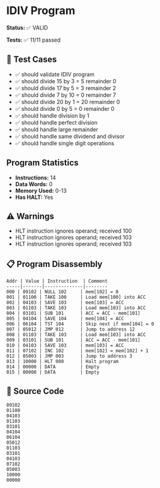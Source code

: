 # IDIV Program

<!-- AUTO_GENERATED_DOCS_START -->
<!-- Everything below this line will be replaced by auto-generated documentation -->

**Status:** ✅ VALID

**Tests:** ✅ 11/11 passed

## 🧪 Test Cases

- ✅ should validate IDIV program
- ✅ should divide 15 by 3 = 5 remainder 0
- ✅ should divide 17 by 5 = 3 remainder 2
- ✅ should divide 7 by 10 = 0 remainder 7
- ✅ should divide 20 by 1 = 20 remainder 0
- ✅ should divide 0 by 5 = 0 remainder 0
- ✅ should handle division by 1
- ✅ should handle perfect division
- ✅ should handle large remainder
- ✅ should handle same dividend and divisor
- ✅ should handle single digit operations

## Program Statistics

- **Instructions:** 14
- **Data Words:** 0
- **Memory Used:** 0-13
- **Has HALT:** Yes

## ⚠️ Warnings

- HLT instruction ignores operand; received 100
- HLT instruction ignores operand; received 103
- HLT instruction ignores operand; received 103

## 📋 Program Disassembly

```
Addr | Value | Instruction  | Comment
-----|-------|--------------|--------
000 | 09102 | NULL 102     | mem[102] = 0
001 | 01100 | TAKE 100     | Load mem[100] into ACC
002 | 04103 | SAVE 103     | mem[103] = ACC
003 | 01103 | TAKE 103     | Load mem[103] into ACC
004 | 03101 | SUB 101      | ACC = ACC - mem[101]
005 | 04104 | SAVE 104     | mem[104] = ACC
006 | 06104 | TST 104      | Skip next if mem[104] = 0
007 | 05012 | JMP 012      | Jump to address 12
008 | 01103 | TAKE 103     | Load mem[103] into ACC
009 | 03101 | SUB 101      | ACC = ACC - mem[101]
010 | 04103 | SAVE 103     | mem[103] = ACC
011 | 07102 | INC 102      | mem[102] = mem[102] + 1
012 | 05003 | JMP 003      | Jump to address 3
013 | 10000 | HLT 000      | Halt program
014 | 00000 | DATA         | Empty
015 | 00000 | DATA         | Empty
```

## 💾 Source Code

```
09102
01100
04103
01103
03101
04104
06104
05012
01103
03101
04103
07102
05003
10000
00000
```
